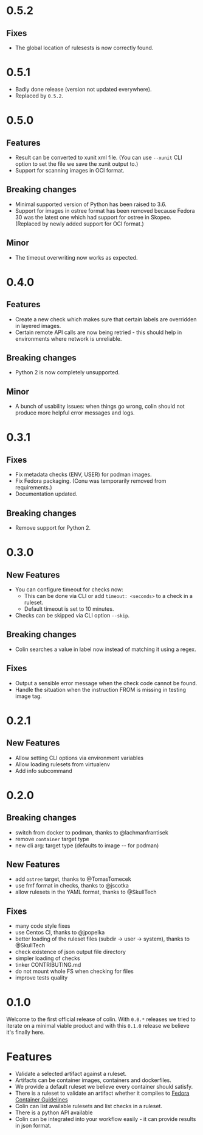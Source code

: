 # 0.5.2

## Fixes

- The global location of rulesests is now correctly found.

# 0.5.1

- Badly done release (version not updated everywhere).
- Replaced by `0.5.2`.

# 0.5.0

## Features

- Result can be converted to xunit xml file. (You can use `--xunit` CLI option to set the file we save the xunit output to.)
- Support for scanning images in OCI format.

## Breaking changes

- Minimal supported version of Python has been raised to 3.6.
- Support for images in ostree format has been removed because Fedora 30 was the latest one
  which had support for ostree in Skopeo. (Replaced by newly added support for OCI format.)

## Minor

- The timeout overwriting now works as expected.

# 0.4.0

## Features

- Create a new check which makes sure that certain labels are overridden in
  layered images.
- Certain remote API calls are now being retried - this should help in environments where network is unreliable.

## Breaking changes

- Python 2 is now completely unsupported.

## Minor

- A bunch of usability issues: when things go wrong, colin should not
  produce more helpful error messages and logs.

# 0.3.1

## Fixes

- Fix metadata checks (ENV, USER) for podman images.
- Fix Fedora packaging. (Conu was temporarily removed from requirements.)
- Documentation updated.

## Breaking changes

- Remove support for Python 2.

# 0.3.0

## New Features

- You can configure timeout for checks now:
  - This can be done via CLI or add `timeout: <seconds>` to a check in a ruleset.
  - Default timeout is set to 10 minutes.
- Checks can be skipped via CLI option `--skip`.

## Breaking changes

- Colin searches a value in label now instead of matching it using a regex.

## Fixes

- Output a sensible error message when the check code cannot be found.
- Handle the situation when the instruction FROM is missing in testing image tag.

# 0.2.1

## New Features

- Allow setting CLI options via environment variables
- Allow loading rulesets from virtualenv
- Add info subcommand

# 0.2.0

## Breaking changes

- switch from docker to podman, thanks to @lachmanfrantisek
- remove `container` target type
- new cli arg: target type (defaults to image -- for podman)

## New Features

- add `ostree` target, thanks to @TomasTomecek
- use fmf format in checks, thanks to @jscotka
- allow rulesets in the YAML format, thanks to @SkullTech

## Fixes

- many code style fixes
- use Centos CI, thanks to @jpopelka
- better loading of the ruleset files (subdir -> user -> system), thanks to @SkullTech
- check existence of json output file directory
- simpler loading of checks
- tinker CONTRIBUTING.md
- do not mount whole FS when checking for files
- improve tests quality

# 0.1.0

Welcome to the first official release of colin. With `0.0.*` releases we tried to iterate on a minimal viable product and with this `0.1.0` release we believe it's finally here.

# Features

- Validate a selected artifact against a ruleset.
- Artifacts can be container images, containers and dockerfiles.
- We provide a default ruleset we believe every container should satisfy.
- There is a ruleset to validate an artifact whether it complies to [Fedora Container Guidelines](https://fedoraproject.org/wiki/Container:Guidelines)
- Colin can list available rulesets and list checks in a ruleset.
- There is a python API available
- Colin can be integrated into your workflow easily - it can provide results in json format.
